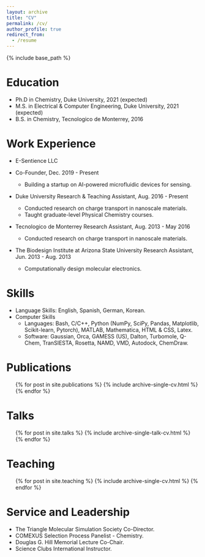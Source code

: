 ```yaml
---
layout: archive
title: "CV"
permalink: /cv/
author_profile: true
redirect_from:
  - /resume
---
```


{% include base_path %}

Education
======
* Ph.D in Chemistry, Duke University, 2021 (expected)
* M.S. in Electrical & Computer Engineering, Duke University, 2021 (expected)
* B.S. in Chemistry, Tecnologico de Monterrey, 2016

Work Experience
======
* E-Sentience LLC
* Co-Founder, Dec. 2019 - Present
  * Building a startup on AI-powered microfluidic devices for sensing. 

* Duke University
  Research & Teaching Assistant, Aug. 2016 - Present
  * Conducted research on charge transport in nanoscale materials.  
  * Taught graduate-level Physical Chemistry courses. 

* Tecnologico de Monterrey
  Research Assistant, Aug. 2013 - May 2016
  * Conducted research on charge transport in nanoscale materials. 

* The Biodesign Institute at Arizona State University
  Research Assistant, Jun. 2013 - Aug. 2013
  * Computationally design molecular electronics.  
  
Skills
======
* Language Skills: English, Spanish, German, Korean.
* Computer Skills
  * Languages: Bash, C/C++, Python (NumPy, SciPy, Pandas, Matplotlib, Scikit-learn, Pytorch), MATLAB, Mathematica, HTML & CSS, Latex.
  * Software: Gaussian, Orca, GAMESS (US), Dalton, Turbomole, Q-Chem, TranSIESTA, Rosetta, NAMD, VMD, Autodock, ChemDraw.

Publications
======
  <ul>{% for post in site.publications %}
    {% include archive-single-cv.html %}
  {% endfor %}</ul>
  
Talks
======
  <ul>{% for post in site.talks %}
    {% include archive-single-talk-cv.html %}
  {% endfor %}</ul>
  
Teaching
======
  <ul>{% for post in site.teaching %}
    {% include archive-single-cv.html %}
  {% endfor %}</ul>
  
Service and Leadership
======
* The Triangle Molecular Simulation Society Co-Director.
* COMEXUS Selection Process Panelist - Chemistry.
* Douglas G. Hill Memorial Lecture Co-Chair.
* Science Clubs International Instructor.

